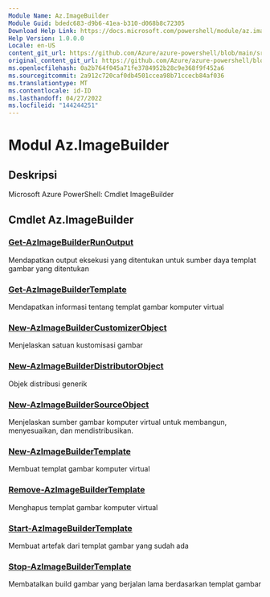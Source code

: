 ```yaml
---
Module Name: Az.ImageBuilder
Module Guid: bdedc683-d9b6-41ea-b310-d068b8c72305
Download Help Link: https://docs.microsoft.com/powershell/module/az.imagebuilder
Help Version: 1.0.0.0
Locale: en-US
content_git_url: https://github.com/Azure/azure-powershell/blob/main/src/ImageBuilder/help/Az.ImageBuilder.md
original_content_git_url: https://github.com/Azure/azure-powershell/blob/main/src/ImageBuilder/help/Az.ImageBuilder.md
ms.openlocfilehash: 0a2b764f045a71fe3784952b28c9e368f9f452a6
ms.sourcegitcommit: 2a912c720caf0db4501ccea98b71ccecb84af036
ms.translationtype: MT
ms.contentlocale: id-ID
ms.lasthandoff: 04/27/2022
ms.locfileid: "144244251"
---
```

# Modul Az.ImageBuilder
## Deskripsi
Microsoft Azure PowerShell: Cmdlet ImageBuilder

## Cmdlet Az.ImageBuilder
### [Get-AzImageBuilderRunOutput](Get-AzImageBuilderRunOutput.md)
Mendapatkan output eksekusi yang ditentukan untuk sumber daya templat gambar yang ditentukan

### [Get-AzImageBuilderTemplate](Get-AzImageBuilderTemplate.md)
Mendapatkan informasi tentang templat gambar komputer virtual

### [New-AzImageBuilderCustomizerObject](New-AzImageBuilderCustomizerObject.md)
Menjelaskan satuan kustomisasi gambar

### [New-AzImageBuilderDistributorObject](New-AzImageBuilderDistributorObject.md)
Objek distribusi generik

### [New-AzImageBuilderSourceObject](New-AzImageBuilderSourceObject.md)
Menjelaskan sumber gambar komputer virtual untuk membangun, menyesuaikan, dan mendistribusikan.

### [New-AzImageBuilderTemplate](New-AzImageBuilderTemplate.md)
Membuat templat gambar komputer virtual

### [Remove-AzImageBuilderTemplate](Remove-AzImageBuilderTemplate.md)
Menghapus templat gambar komputer virtual

### [Start-AzImageBuilderTemplate](Start-AzImageBuilderTemplate.md)
Membuat artefak dari templat gambar yang sudah ada

### [Stop-AzImageBuilderTemplate](Stop-AzImageBuilderTemplate.md)
Membatalkan build gambar yang berjalan lama berdasarkan templat gambar

